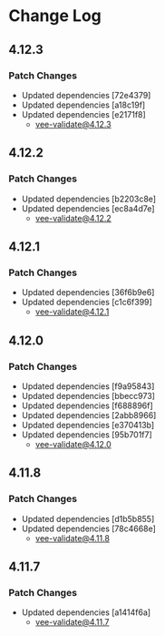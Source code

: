 # Change Log

## 4.12.3

### Patch Changes

- Updated dependencies [72e4379]
- Updated dependencies [a18c19f]
- Updated dependencies [e2171f8]
  - vee-validate@4.12.3

## 4.12.2

### Patch Changes

- Updated dependencies [b2203c8e]
- Updated dependencies [ec8a4d7e]
  - vee-validate@4.12.2

## 4.12.1

### Patch Changes

- Updated dependencies [36f6b9e6]
- Updated dependencies [c1c6f399]
  - vee-validate@4.12.1

## 4.12.0

### Patch Changes

- Updated dependencies [f9a95843]
- Updated dependencies [bbecc973]
- Updated dependencies [f688896f]
- Updated dependencies [2abb8966]
- Updated dependencies [e370413b]
- Updated dependencies [95b701f7]
  - vee-validate@4.12.0

## 4.11.8

### Patch Changes

- Updated dependencies [d1b5b855]
- Updated dependencies [78c4668e]
  - vee-validate@4.11.8

## 4.11.7

### Patch Changes

- Updated dependencies [a1414f6a]
  - vee-validate@4.11.7
